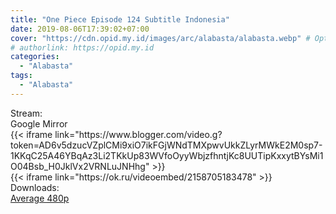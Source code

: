 ```yaml
---
title: "One Piece Episode 124 Subtitle Indonesia"
date: 2019-08-06T17:39:02+07:00
cover: "https://cdn.opid.my.id/images/arc/alabasta/alabasta.webp" # Optional, cover
# authorlink: https://opid.my.id
categories:
  - "Alabasta"
tags:
  - "Alabasta"
---
```

<div class="ui menu violet borderless inverted">
  <div class="header item active">
        Stream:
    </div>
  <a class="active item" data-tab="google">
    <i class="google drive icon"></i> Google
  </a>
  <a class="item nounderline" data-tab="mirror">
    <i class="odnoklassniki icon"></i> Mirror
  </a>
</div>
<div class="ui bottom attached tab segment active" style="border:0 !important;" data-tab="google">
  {{< iframe link="https://www.blogger.com/video.g?token=AD6v5dzucVZplCMi9xiO7ikFGjWNdTMXpwvUkkZLyrMWkE2M0sp7-1KKqC25A46YBqAz3Li2TKkUp83WVfoOyyWbjzfhntjKc8UUTipKxxytBYsMi1O04Bsb_H0JklVx2VRNLuJNHhg" >}}
</div>
<div class="ui bottom attached tab segment" style="border:0 !important;" data-tab="mirror">
  {{< iframe link="https://ok.ru/videoembed/2158705183478" >}}
</div>
<div class="ui menu violet borderless inverted">
  <div class="header item active">
        Downloads:
    </div>
  <a class="item nounderline" href="https://ouo.io/k3QKh2" target="_blank" rel="dofollow"><i class="google drive icon"></i>
    Average 480p</a>
</div>